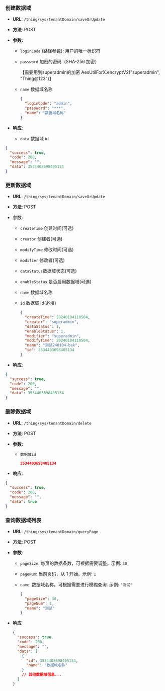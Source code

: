 ### 创建数据域

- **URL**: `/thing/sys/tenantDomain/saveOrUpdate`

- **方法**: POST

- **参数:**
  - `loginCode` (路径参数): 用户的唯一标识符
  
  - `password` 加密的密码（SHA-256 加密）

    【需要用到superadmin的加密  AesUtilForX.encryptV2("superadmin", "Thing@123")】
  
  - `name` 数据域名称
  
    ```json
    {
      "loginCode": "admin",
      "password": "***",
      "name": "数据域名称"
    }
    ```
  
- **响应**:
  - `data` 数据域 id

```json
{
  "success": true,
  "code": 200,
  "message": "",
  "data": 3534403698405134
}
```

### 更新数据域

- **URL**: `/thing/sys/tenantDomain/saveOrUpdate`

- **方法**: POST

- 参数:

  - `createTime` 创建时间(可选)

  - `creator` 创建者(可选)

  - `modifyTime` 修改时间(可选)

  - `modifier` 修改者(可选)

  - `dataStatus`数据域状态(可选)

  - `enableStatus` 是否启用数据域(可选)

  - `name` 数据域名称

  - `id` 数据域 id(必填)

    ```json
    {
      "createTime": 20240104110504,
      "creator": "superadmin",
      "dataStatus": 1,
      "enableStatus": 1,
      "modifier": "superadmin",
      "modifyTime": 20240104110504,
      "name": "测试240104-bak",
      "id": 3534403698405134
    }
    ```

- **响应**:

```json
{
  "success": true,
  "code": 200,
  "message": "",
  "data": 3534403698405134
}
```

### 删除数据域

- **URL**: `/thing/sys/tenantDomain/delete`

- **方法**: POST

- **参数:**

  - `数据域id`

    ```json
    3534403698405134
    ```

- **响应**:

```json
{
  "success": true,
  "code": 200,
  "message": "",
  "data": true
}
```

### 查询数据域列表

- **URL**: `/thing/sys/tenantDomain/queryPage`

- **方法**: POST

- **参数**:

  - `pageSize`: 每页的数据条数，可根据需要调整。示例: `30`

  - `pageNum`: 当前页码，从 1 开始。示例: `1`

  - `name`: 数据域名称，可根据需要进行模糊查询. 示例: `"测试"`

    ```json
    {
      "pageSize": 30,
      "pageNum": 1,
      "name": "测试"
    }
    ```

- **响应**

  ```json
  {
    "success": true,
    "code": 200,
    "message": "",
    "data": [
      {
        "id": 3534403698405134,
        "name": "数据域名称"
      }
      // 其他数据域信息...
    ]
  }
  ```
